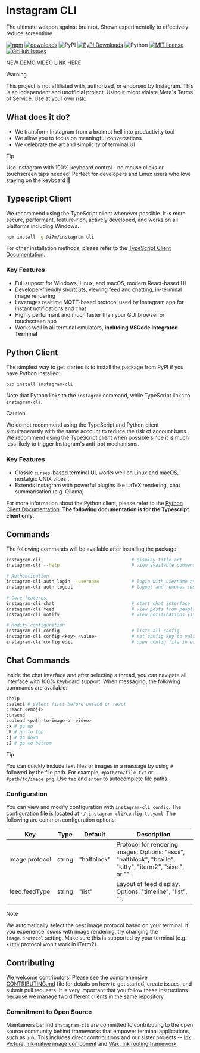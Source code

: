# Instagram CLI

The ultimate weapon against brainrot. Shown experimentally to effectively reduce screentime.

[![npm](https://img.shields.io/npm/v/@i7m/instagram-cli?style=flat-square)](https://www.npmjs.com/package/@i7m/instagram-cli)
[![downloads](https://img.shields.io/npm/dm/@i7m/instagram-cli?style=flat-square)](https://www.npmjs.com/package/@i7m/instagram-cli)
![PyPI](https://img.shields.io/pypi/v/instagram-cli)
[![PyPI Downloads](https://static.pepy.tech/badge/instagram-cli)](https://pepy.tech/projects/instagram-cli)
![Python](https://img.shields.io/pypi/pyversions/instagram-cli)
[![MIT license](https://img.shields.io/github/license/supreme-gg-gg/instagram-cli.svg)](https://github.com/supreme-gg-gg/instagram-cli/blob/main/LICENSE)
[![GitHub issues](https://img.shields.io/github/issues/supreme-gg-gg/instagram-cli.svg)](https://github.com/supreme-gg-gg/instagram-cli/issues)

NEW DEMO VIDEO LINK HERE

> [!WARNING]
> This project is not affiliated with, authorized, or endorsed by Instagram. This is an independent and unofficial project. Using it might violate Meta's Terms of Service. Use at your own risk.

## What does it do?

- We transform Instagram from a brainrot hell into productivity tool
- We allow you to focus on meaningful conversations
- We celebrate the art and simplicity of terminal UI

> [!TIP]
> Use Instagram with 100% keyboard control - no mouse clicks or touchscreen taps needed! Perfect for developers and Linux users who love staying on the keyboard 🤣

## Typescript Client

We recommend using the TypeScript client whenever possible. It is more secure, performant, feature-rich, actively developed, and works on all platforms including Windows.

```bash
npm install -g @i7m/instagram-cli
```

For other installation methods, please refer to the [TypeScript Client Documentation](./instagram-ts/DEVELOPMENT.md).

### Key Features

- Full support for Windows, Linux, and macOS, modern React-based UI
- Developer-friendly shortcuts, viewing feed and chatting, in-terminal image rendering
- Leverages realtime MQTT-based protocol used by Instagram app for instant notifications and chat
- Highly performant and much faster than your GUI browser or touchscreen app
- Works well in all terminal emulators, **including VSCode Integrated Terminal**

## Python Client

The simplest way to get started is to install the package from PyPI if you have Python installed:

```bash
pip install instagram-cli
```

Note that Python links to the `instagram` command, while TypeScript links to `instagram-cli`.

> [!CAUTION]
> We do not recommend using the TypeScript and Python client simultaneously with the same account to reduce the risk of account bans. We recommend using the TypeScript client when possible since it is much less likely to trigger Instagram's anti-bot mechanisms.

### Key Features

- Classic `curses`-based terminal UI, works well on Linux and macOS, nostalgic UNIX vibes...
- Extends Instagram with powerful plugins like LaTeX rendering, chat summarisation (e.g. Ollama)

For more information about the Python client, please refer to the [Python Client Documentation](./instagram/README.md). **The following documentation is for the Typescript client only.**

## Commands

The following commands will be available after installing the package:

```bash
instagram-cli                                  # display title art
instagram-cli --help                           # view available commands

# Authentication
instagram-cli auth login --username            # login with username and password
instagram-cli auth logout                      # logout and removes session

# Core features
instagram-cli chat                             # start chat interface
instagram-cli feed                             # view posts from people you follow
instagram-cli notify                           # view notifications (inbox, followers, mentions)

# Modify configuration
instagram-cli config                           # lists all config
instagram-cli config <key> <value>             # set config key to value
instagram-cli config edit                      # open config file in editor
```

## Chat Commands

Inside the chat interface and after selecting a thread, you can navigate all interface with 100% keyboard support. When messaging, the following commands are available:

```bash
:help
:select # select first before unsend or react
:react <emoji>
:unsend
:upload <path-to-image-or-video>
:k # go up
:K # go to top
:j # go down
:J # go to bottom
```

> [!TIP]
> You can quickly include text files or images in a message by using `#` followed by the file path. For example, `#path/to/file.txt` or `#path/to/image.png`.
> Use `tab` and `enter` to autocomplete file paths.

### Configuration

You can view and modify configuration with `instagram-cli config`. The configuration file is located at `~/.instagram-cli/config.ts.yaml`. The following are common configuration options:

| Key            | Type   | Default     | Description                                                                                                 |
| -------------- | ------ | ----------- | ----------------------------------------------------------------------------------------------------------- |
| image.protocol | string | "halfblock" | Protocol for rendering images. Options: "ascii", "halfblock", "braille", "kitty", "iterm2", "sixel", or "". |
| feed.feedType  | string | "list"      | Layout of feed display. Options: "timeline", "list", "".                                                    |

> [!NOTE]
> We automatically select the best image protocol based on your terminal. If you experience issues with image rendering, try changing the `image.protocol` setting. Make sure this is supported by your terminal (e.g. `kitty` protocol won't work in iTerm2).

## Contributing

We welcome contributors! Please see the comprehensive [CONTRIBUTING.md](CONTRIBUTING.md) file for details on how to get started, create issues, and submit pull requests. It is very important that you follow these instructions because we manage two different clients in the same repository.

### Commitment to Open Source

Maintainers behind `instagram-cli` are committed to contributing to the open source community behind frameworks that empower terminal applications, such as `ink`. This includes direct contributions and our sister projects -- [Ink Picture, Ink-native image component](https://github.com/endernoke/ink-picture) and [Wax, Ink routing framework](https://github.com/endernoke/wax).
